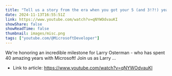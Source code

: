 ```yaml
---
title: "Tell us a story from the era when you got your 5 (and 3!?!) year service award"
date: 2024-11-13T16:55:51Z
link: https://www.youtube.com/watch?v=qNYWOdvauKI
showShare: false
showReadTime: false
thumbnail: images/misc.png
tags: ["youtube.com/@MicrosoftDeveloper"]
---
```

We're honoring an incredible milestone for Larry Osterman - who has spent 40 amazing years with Microsoft! Join us as Larry ...

- Link to article: https://www.youtube.com/watch?v=qNYWOdvauKI